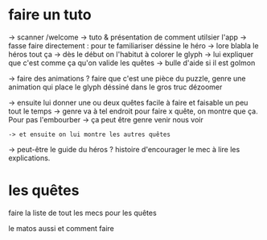 # faire un tuto

-> scanner /welcome 
  -> tuto & présentation de comment utilsier l'app
  -> fasse faire directement : pour te familiariser déssine le héro
  -> lore blabla le héros tout ça
  -> dès le début on l'habitut à colorer le glyph
  -> lui expliquer que c'est comme ça qu'on valide les quêtes
  -> bulle d'aide si il est golmon

  -> faire des animations ? faire que c'est une pièce du puzzle, genre une animation qui place le glyph déssiné dans le gros truc dézoomer

  -> ensuite lui donner une ou deux quêtes facile à faire et faisable un peu tout le temps
    -> genre va à tel endroit pour faire x quête, on montre que ça. Pour pas l'embourber 
      -> ça peut être genre venir nous voir

    -> et ensuite on lui montre les autres quêtes

-> peut-être le guide du héros ? histoire d'encourager le mec à lire les explications.


# les quêtes

faire la liste de tout les mecs pour les quêtes

le matos aussi et comment faire

